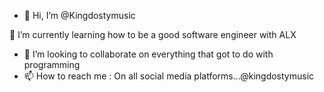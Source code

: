 - 👋 Hi, I’m @Kingdostymusic

 🌱 I’m currently learning how to be a good software engineer with ALX
- 💞️ I’m looking to collaborate on everything that got to do with programming
- 📫 How to reach me : On all social media platforms...@kingdostymusic

<!---
Kingdostymusic/Kingdostymusic is a ✨ special ✨ repository because its `README.md` (this file) appears on your GitHub profile.
You can click the Preview link to take a look at your changes.
--->
